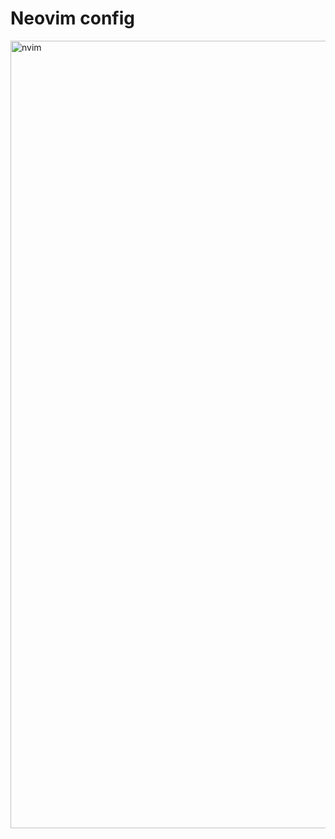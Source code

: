 # Neovim config

<img width="1260" alt="nvim" src="https://github.com/user-attachments/assets/abb241eb-1029-4dd6-8bcc-3ca96e19d4b6" />
